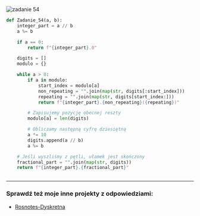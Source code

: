 <picture>
  <source srcset="../../srt/zbior_zadan/54.png" media="(prefers-color-scheme: light)">
  <source srcset="../../srt/zbior_zadan/black_54.png" media="(prefers-color-scheme: dark)">
  <img src="../../srt/zbior_zadan/black_54.png" alt="zadanie 54">
</picture>

```python
def Zadanie_54(a, b):
    integer_part = a // b
    a %= b

    if a == 0:
        return f"{integer_part}.0"

    digits = []
    modulo = {}

    while a > 0:
        if a in modulo:
            start_index = modulo[a]
            non_repeating = "".join(map(str, digits[:start_index]))
            repeating = "".join(map(str, digits[start_index:]))
            return f"{integer_part}.{non_repeating}({repeating})"

        # Zapisujemy pozycję obecnej reszty
        modulo[a] = len(digits)

        # Obliczamy następną cyfrę dziesiętną
        a *= 10
        digits.append(a // b)
        a %= b

    # Jeśli wyszliśmy z pętli, ułamek jest skończony
    fractional_part = "".join(map(str, digits))
    return f"{integer_part}.{fractional_part}"



```

---
### Sprawdź też moje inne projekty z odpowiedziami:
- [Rosnotes-Dyskretna](https://github.com/kamilGie/Rosnotes-Dyskretna)
